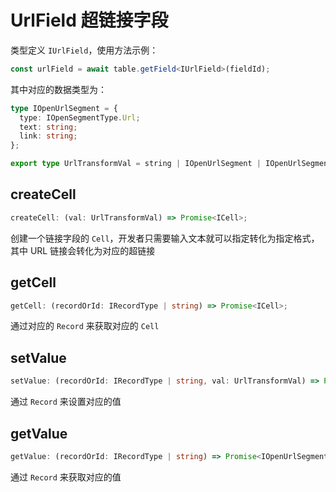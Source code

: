 # UrlField 超链接字段
类型定义 `IUrlField`，使用方法示例：
```typescript
const urlField = await table.getField<IUrlField>(fieldId);
```
其中对应的数据类型为：
```typescript
type IOpenUrlSegment = {
  type: IOpenSegmentType.Url;
  text: string;
  link: string;
};

export type UrlTransformVal = string | IOpenUrlSegment | IOpenUrlSegment[];
```

## createCell
```typescript
createCell: (val: UrlTransformVal) => Promise<ICell>;
```
创建一个链接字段的 `Cell`，开发者只需要输入文本就可以指定转化为指定格式，其中 URL 链接会转化为对应的超链接

## getCell
```typescript
getCell: (recordOrId: IRecordType | string) => Promise<ICell>;
```
通过对应的 `Record` 来获取对应的 `Cell`

## setValue
```typescript
setValue: (recordOrId: IRecordType | string, val: UrlTransformVal) => Promise<boolean>;
```
通过 `Record` 来设置对应的值

## getValue
```typescript
getValue: (recordOrId: IRecordType | string) => Promise<IOpenUrlSegment[]>;
```
通过 `Record` 来获取对应的值
